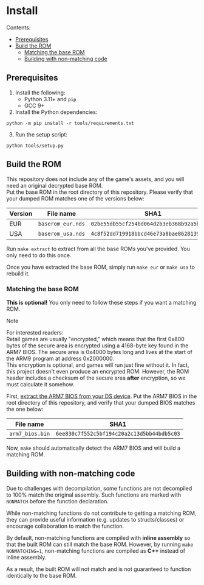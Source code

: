 # Install

Contents:

- [Prerequisites](#prerequisites)
- [Build the ROM](#build-the-rom)
    - [Matching the base ROM](#matching-the-base-rom)
    - [Building with non-matching code](#building-with-non-matching-code)

## Prerequisites

1. Install the following:
    - Python 3.11+ and `pip`
    - GCC 9+
2. Install the Python dependencies:
```shell
python -m pip install -r tools/requirements.txt
```
3. Run the setup script:
```shell
python tools/setup.py
```

## Build the ROM

This repository does not include any of the game's assets, and you will need an original decrypted base ROM.  
Put the base ROM in the root directory of this repository. Please verify that your dumped ROM matches one of the versions
below:

| Version | File name         | SHA1                                       | 
| ------- | ----------------- | ------------------------------------------ |
| EUR     | `baserom_eur.nds` | `02be55db55cf254bd064d2b3eb368b92a5b4156d` |
| USA     | `baserom_usa.nds` | `4c8f52dd719918bbcd46e73a8bae8628139c1b85` |

Run `make extract` to extract from all the base ROMs you've provided. You only need to do this once.

Once you have extracted the base ROM, simply run `make eur` or `make usa` to rebuild it.

### Matching the base ROM

**This is optional!** You only need to follow these steps if you want a matching ROM.

> [!NOTE]
> For interested readers:  
> Retail games are usually "encrypted," which means that the first 0x800 bytes of the secure area is encrypted using a
4168-byte key found in the ARM7 BIOS. The secure area is 0x4000 bytes long and lives at the start of the ARM9 program at
address 0x2000000.  
> This encryption is optional, and games will run just fine without it. In fact, this project doesn't even produce an
encrypted ROM. However, the ROM header includes a checksum of the secure area **after** encryption, so we must calculate it
somehow.

First, [extract the ARM7 BIOS from your DS device](https://wiki.ds-homebrew.com/ds-index/ds-bios-firmware-dump). Put the
ARM7 BIOS in the root directory of this repository, and verify that your dumped BIOS matches the one below:

| File name       | SHA1                                       | 
| --------------- | ------------------------------------------ |
| `arm7_bios.bin` | `6ee830c7f552c5bf194c20a2c13d5bb44bdb5c03` |

Now, `make` should automatically detect the ARM7 BIOS and will build a matching ROM.

## Building with non-matching code
Due to challenges with decompilation, some functions are not decompiled to 100% match the original assembly. Such functions are
marked with `NONMATCH` before the function declaration.

While non-matching functions do not contribute to getting a matching ROM, they can provide useful information (e.g. updates to
structs/classes) or encourage collaboration to match the function.

By default, non-matching functions are compiled with **inline assembly** so that the built ROM can still match the base ROM.
However, by running `make NONMATCHING=1`, non-matching functions are compiled as **C++** instead of inline assembly.

As a result, the built ROM will not match and is not guaranteed to function identically to the base ROM.

